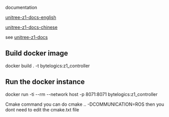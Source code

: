 documentation

[unitree-z1-docs-english](http://dev-z1.unitree.com)

[unitree-z1-docs-chinese](http://dev-z1.cn.unitree.com)

see [unitree-z1-docs](http://dev-z1.unitree.com)

## Build docker image
docker build . -t bytelogics:z1_controller

## Run the docker instance
docker run -ti --rm --network host -p 8071:8071 bytelogics:z1_controller

Cmake command you can do cmake .. -DCOMMUNICATION=ROS 
then you dont need to edit the cmake.txt file
